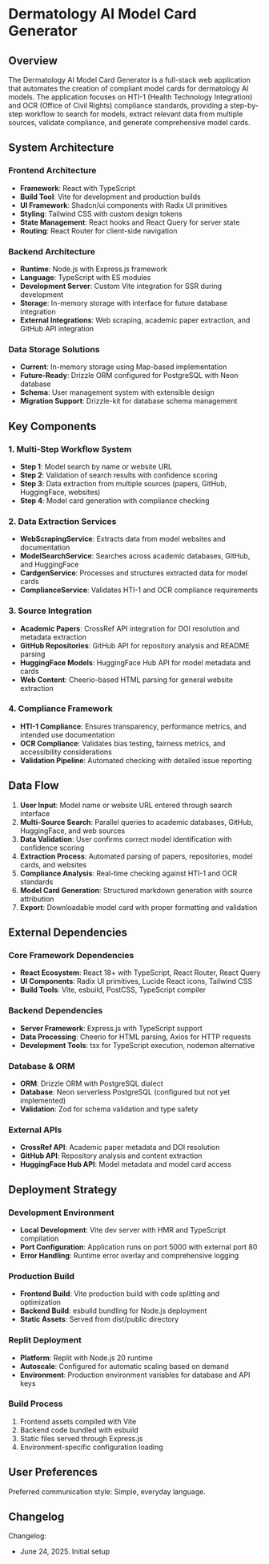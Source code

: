 # Dermatology AI Model Card Generator

## Overview

The Dermatology AI Model Card Generator is a full-stack web application that automates the creation of compliant model cards for dermatology AI models. The application focuses on HTI-1 (Health Technology Integration) and OCR (Office of Civil Rights) compliance standards, providing a step-by-step workflow to search for models, extract relevant data from multiple sources, validate compliance, and generate comprehensive model cards.

## System Architecture

### Frontend Architecture
- **Framework**: React with TypeScript
- **Build Tool**: Vite for development and production builds
- **UI Framework**: Shadcn/ui components with Radix UI primitives
- **Styling**: Tailwind CSS with custom design tokens
- **State Management**: React hooks and React Query for server state
- **Routing**: React Router for client-side navigation

### Backend Architecture
- **Runtime**: Node.js with Express.js framework
- **Language**: TypeScript with ES modules
- **Development Server**: Custom Vite integration for SSR during development
- **Storage**: In-memory storage with interface for future database integration
- **External Integrations**: Web scraping, academic paper extraction, and GitHub API integration

### Data Storage Solutions
- **Current**: In-memory storage using Map-based implementation
- **Future-Ready**: Drizzle ORM configured for PostgreSQL with Neon database
- **Schema**: User management system with extensible design
- **Migration Support**: Drizzle-kit for database schema management

## Key Components

### 1. Multi-Step Workflow System
- **Step 1**: Model search by name or website URL
- **Step 2**: Validation of search results with confidence scoring
- **Step 3**: Data extraction from multiple sources (papers, GitHub, HuggingFace, websites)
- **Step 4**: Model card generation with compliance checking

### 2. Data Extraction Services
- **WebScrapingService**: Extracts data from model websites and documentation
- **ModelSearchService**: Searches across academic databases, GitHub, and HuggingFace
- **CardgenService**: Processes and structures extracted data for model cards
- **ComplianceService**: Validates HTI-1 and OCR compliance requirements

### 3. Source Integration
- **Academic Papers**: CrossRef API integration for DOI resolution and metadata extraction
- **GitHub Repositories**: GitHub API for repository analysis and README parsing
- **HuggingFace Models**: HuggingFace Hub API for model metadata and cards
- **Web Content**: Cheerio-based HTML parsing for general website extraction

### 4. Compliance Framework
- **HTI-1 Compliance**: Ensures transparency, performance metrics, and intended use documentation
- **OCR Compliance**: Validates bias testing, fairness metrics, and accessibility considerations
- **Validation Pipeline**: Automated checking with detailed issue reporting

## Data Flow

1. **User Input**: Model name or website URL entered through search interface
2. **Multi-Source Search**: Parallel queries to academic databases, GitHub, HuggingFace, and web sources
3. **Data Validation**: User confirms correct model identification with confidence scoring
4. **Extraction Process**: Automated parsing of papers, repositories, model cards, and websites
5. **Compliance Analysis**: Real-time checking against HTI-1 and OCR standards
6. **Model Card Generation**: Structured markdown generation with source attribution
7. **Export**: Downloadable model card with proper formatting and validation

## External Dependencies

### Core Framework Dependencies
- **React Ecosystem**: React 18+ with TypeScript, React Router, React Query
- **UI Components**: Radix UI primitives, Lucide React icons, Tailwind CSS
- **Build Tools**: Vite, esbuild, PostCSS, TypeScript compiler

### Backend Dependencies
- **Server Framework**: Express.js with TypeScript support
- **Data Processing**: Cheerio for HTML parsing, Axios for HTTP requests
- **Development Tools**: tsx for TypeScript execution, nodemon alternative

### Database & ORM
- **ORM**: Drizzle ORM with PostgreSQL dialect
- **Database**: Neon serverless PostgreSQL (configured but not yet implemented)
- **Validation**: Zod for schema validation and type safety

### External APIs
- **CrossRef API**: Academic paper metadata and DOI resolution
- **GitHub API**: Repository analysis and content extraction
- **HuggingFace Hub API**: Model metadata and model card access

## Deployment Strategy

### Development Environment
- **Local Development**: Vite dev server with HMR and TypeScript compilation
- **Port Configuration**: Application runs on port 5000 with external port 80
- **Error Handling**: Runtime error overlay and comprehensive logging

### Production Build
- **Frontend Build**: Vite production build with code splitting and optimization
- **Backend Build**: esbuild bundling for Node.js deployment
- **Static Assets**: Served from dist/public directory

### Replit Deployment
- **Platform**: Replit with Node.js 20 runtime
- **Autoscale**: Configured for automatic scaling based on demand
- **Environment**: Production environment variables for database and API keys

### Build Process
1. Frontend assets compiled with Vite
2. Backend code bundled with esbuild
3. Static files served through Express.js
4. Environment-specific configuration loading

## User Preferences

Preferred communication style: Simple, everyday language.

## Changelog

Changelog:
- June 24, 2025. Initial setup